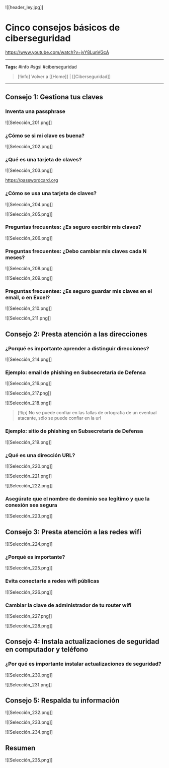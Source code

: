 ![[header_ley.jpg]]
# Cinco consejos básicos de ciberseguridad
https://www.youtube.com/watch?v=jvY8LunVGcA

---
**Tags:** #info #sgsi #ciberseguridad 

> [!info] Volver a [[Home]] | [[Ciberseguridad]] 

---

## Consejo 1: Gestiona tus claves


### Inventa una passphrase

![[Selección_201.png]]


### ¿Cómo se si mi clave es buena?

![[Selección_202.png]]


### ¿Qué es una tarjeta de claves?


![[Selección_203.png]]


https://passwordcard.org


### ¿Cómo se usa una tarjeta de claves?


![[Selección_204.png]]


![[Selección_205.png]]


### Preguntas frecuentes: ¿Es seguro escribir mis claves?

![[Selección_206.png]]

### Preguntas frecuentes: ¿Debo cambiar mis claves cada N meses?


![[Selección_208.png]]

![[Selección_209.png]]


### Preguntas frecuentes: ¿Es seguro guardar mis claves en el email, o en Excel?

![[Selección_210.png]]

![[Selección_211.png]]


## Consejo 2: Presta atención a las direcciones



### ¿Porqué es importante aprender a distinguir direcciones?

![[Selección_214.png]]

### Ejemplo: email de phishing en Subsecretaría de Defensa

![[Selección_216.png]]

![[Selección_217.png]]

![[Selección_218.png]]


>[!tip] No se puede confiar en las fallas de ortografía de un eventual atacante, sólo se puede confiar en la url

### Ejemplo: sitio de phishing en Subsecretaría de Defensa

![[Selección_219.png]]

### ¿Qué es una dirección URL?


![[Selección_220.png]]

![[Selección_221.png]]

![[Selección_222.png]]

### Asegúrate que el nombre de dominio sea legítimo y que la conexión sea segura

![[Selección_223.png]]

## Consejo 3: Presta atención a las redes wifi

![[Selección_224.png]]

### ¿Porqué es importante?

![[Selección_225.png]]

### Evita conectarte a redes wifi públicas

![[Selección_226.png]]

### Cambiar la clave de administrador de tu router wifi

![[Selección_227.png]]

![[Selección_228.png]]


## Consejo 4: Instala actualizaciones de seguridad en computador y teléfono

### ¿Por qué es importante instalar actualizaciones de seguridad?

![[Selección_230.png]]


![[Selección_231.png]]


## Consejo 5: Respalda tu información

![[Selección_232.png]]


![[Selección_233.png]]



![[Selección_234.png]]



## Resumen

![[Selección_235.png]]





